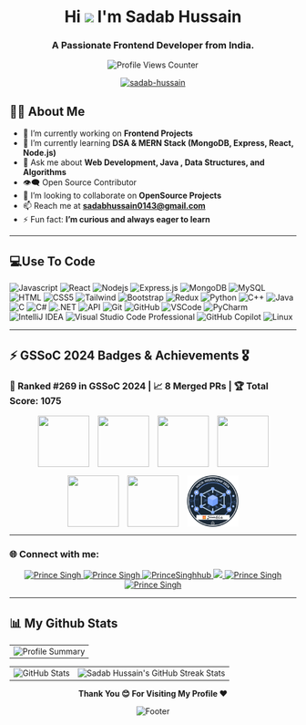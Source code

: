 <h1 align="center">Hi <img src="https://raw.githubusercontent.com/MartinHeinz/MartinHeinz/master/wave.gif" width="30px"> I'm <b>Sadab Hussain</b></h1>
<h3 align="center"> A Passionate Frontend Developer from India. </h3>

<p align="center"> 
  <img width="200px" src="https://komarev.com/ghpvc/?username=Sadab-Hussain&&style=for-the-badge" alt="Profile Views Counter" />
</p>

<p align="center">
  <a href="https://github.com/ryo-ma/github-profile-trophy">
    <img src="https://github-profile-trophy.vercel.app/?username=sadab-hussain&theme=onedark&margin-w=5&margin-h=5" alt="sadab-hussain" />
  </a>
</p>

## 🙋‍♂️ About Me
- 🔭 I’m currently working on **Frontend Projects**
- 🌱 I’m currently learning **DSA & MERN Stack (MongoDB, Express, React, Node.js)**
- 💬 Ask me about **Web Development, Java , Data Structures, and Algorithms**
- 👁‍🗨 Open Source Contributor
- 👯 I’m looking to collaborate on **OpenSource Projects**
- 📫 Reach me at **sadabhussain0143@gmail.com**
- ⚡ Fun fact: **I’m curious and always eager to learn**

---

## 💻Use To Code
![Javascript](https://img.shields.io/badge/Javascript-F0DB4F?style=for-the-badge&labelColor=black&logo=javascript&logoColor=F0DB4F)
![React](https://img.shields.io/badge/-React-61DBFB?style=for-the-badge&labelColor=black&logo=react&logoColor=61DBFB)
![Nodejs](https://img.shields.io/badge/Nodejs-3C873A?style=for-the-badge&labelColor=black&logo=node.js&logoColor=3C873A)
![Express.js](https://img.shields.io/badge/Express.js-000000?style=for-the-badge&logo=express&logoColor=white)
![MongoDB](https://img.shields.io/badge/MongoDB-4EA94B?style=for-the-badge&logo=mongodb&logoColor=white)
![MySQL](https://img.shields.io/badge/MySQL-lightgrey?logo=mysql&style=for-the-badge&logoColor=white&labelColor=blue)
![HTML](https://img.shields.io/badge/HTML5-E34F26?style=for-the-badge&logo=html5&logoColor=white)
![CSS5](https://img.shields.io/badge/CSS5-1572B6?style=for-the-badge&logo=css3&logoColor=white)
![Tailwind](https://img.shields.io/badge/Tailwind_CSS-092749?style=for-the-badge&logo=tailwindcss&logoColor=06B6D4&labelColor=000000)
![Bootstrap](https://img.shields.io/badge/Bootstrap-563D7C?style=for-the-badge&logo=bootstrap&logoColor=white)
![Redux](https://img.shields.io/badge/Redux-593D88?style=for-the-badge&logo=redux&logoColor=white)
![Python](https://img.shields.io/badge/Python-3776AB?style=for-the-badge&logo=python&logoColor=white)
![C++](https://img.shields.io/badge/C++-00599C?style=for-the-badge&logo=c%2B%2B&logoColor=white)
![Java](https://img.shields.io/badge/Java-007396?style=for-the-badge&logo=java&logoColor=white)
![C](https://img.shields.io/badge/C-00599C?style=for-the-badge&logo=c&logoColor=white)
![C#](https://img.shields.io/badge/C%23-239120?style=for-the-badge&logo=c-sharp&logoColor=white)
![.NET](https://img.shields.io/badge/.NET-512BD4?style=for-the-badge&logo=.net&logoColor=white)
![API](https://img.shields.io/badge/API-008000?style=for-the-badge)
![Git](https://img.shields.io/badge/Git-F05032?style=for-the-badge&logo=git&logoColor=white)
![GitHub](https://img.shields.io/badge/GitHub-181717?style=for-the-badge&logo=github&logoColor=white)
![VSCode](https://img.shields.io/badge/Visual_Studio-0078d7?style=for-the-badge&logo=visual%20studio&logoColor=white)
![PyCharm](https://img.shields.io/badge/PyCharm-000000?style=for-the-badge&logo=pycharm&logoColor=white)
![IntelliJ IDEA](https://img.shields.io/badge/IntelliJ_IDEA-000000?style=for-the-badge&logo=intellij-idea&logoColor=white)
![Visual Studio Code Professional](https://img.shields.io/badge/VS_Code_Professional-007ACC?style=for-the-badge&logo=visual-studio-code&logoColor=white)
![GitHub Copilot](https://img.shields.io/badge/GitHub_Copilot-000000?style=for-the-badge&logo=github&logoColor=white)
![Linux](https://img.shields.io/badge/Linux-FCC624?style=for-the-badge&logo=linux&logoColor=black)

---

<h2 align="left">⚡ GSSoC 2024 Badges & Achievements 🎖️ </h2>
<div align="center" style="max-width: 600px; margin: auto;">
  <h3 style="text-align: left; font-size: 16px;">
    🥳 Ranked #269 in GSSoC 2024 | 📈 8 Merged PRs | 🏆 Total Score: 1075
  </h3>
  <div style="display: flex; flex-wrap: wrap; justify-content: center; gap: 15px;">
    <img src="https://raw.githubusercontent.com/GSSoC24/Postman-Challenge/main/docs/assets/1.png" width="90px" height="90px" />
    <img src="https://raw.githubusercontent.com/GSSoC24/Postman-Challenge/main/docs/assets/2.png" width="90px" height="90px" />
    <img src="https://raw.githubusercontent.com/GSSoC24/Postman-Challenge/main/docs/assets/3.png" width="90px" height="90px" />
    <img src="https://raw.githubusercontent.com/GSSoC24/Postman-Challenge/main/docs/assets/4.png" width="90px" height="90px" />
    <img src="https://raw.githubusercontent.com/GSSoC24/Postman-Challenge/main/docs/assets/5.png" width="90px" height="90px" />
    <img src="https://raw.githubusercontent.com/GSSoC24/Postman-Challenge/main/docs/assets/Postman%20White.png" width="90px" height="90px" />
    <img src="https://github.com/neeru24/Connect_icons/blob/main/Hack-Web3Conf%202024%20Badge%20(2).png" width="90px" height="90px" />
  </div>
</div>

---

<h3 align="left">🌐 Connect with me:</h3>
<p align="center">  
    <a href="https://www.youtube.com/@CodeWithSH" target="_blank">
  <img src="https://img.shields.io/badge/YouTube-FF0000?style=for-the-badge&logo=youtube&logoColor=white" alt="Prince Singh" />
 </a> 
 <a href="https://www.linkedin.com/in/sadab-hussain-012a60269/" target="_blank">
  <img src="https://img.shields.io/badge/LinkedIn-0077B5?style=for-the-badge&logo=linkedin&logoColor=white" alt="Prince Singh"/>
 </a>
 <a href="https://github.com/Sadab-Hussain" target="_blank">
  <img src="https://img.shields.io/badge/GitHub-181717?style=for-the-badge&logo=github&logoColor=white" alt="PrinceSinghhub" />
 </a>
 <a href="https://x.com/_Sadab_Siddique" target="_blank">
  <img src="https://img.shields.io/badge/Twitter-1DA1F2?style=for-the-badge&logo=twitter&logoColor=white" />
 </a>
 <a href="https://www.instagram.com/_sadab_siddique_" target="_blank">
  <img src="https://img.shields.io/badge/Instagram-fe4164?style=for-the-badge&logo=instagram&logoColor=white" alt="Prince Singh" />
 </a> 
   <a href="mailto:sadabhussain0143@gmail.com" target="_blank">
  <img src="https://img.shields.io/badge/Email-D14836?style=for-the-badge&logo=gmail&logoColor=white" alt="Prince Singh" />
 </a> 
</p>

---

## 📊 My Github Stats
<table width="100%" align="center">
  <tr>
    <td>
      <img width="600em" src="http://github-profile-summary-cards.vercel.app/api/cards/profile-details?username=sadab-hussain&theme=radical" alt="Profile Summary" onerror="this.src='https://via.placeholder.com/600x300?text=Profile+Summary+Unavailable';">
    </td>
  </tr>
</table>

<table width="100%" align="center">
  <tr>
    <td align="center">
      <img src="https://github-readme-stats.vercel.app/api?username=sadab-hussain&show_icons=true&locale=en&theme=radical" alt="GitHub Stats" width="400em" onerror="this.src='https://via.placeholder.com/400x200?text=GitHub+Stats+Unavailable';">
    </td>
    <td align="center">
  <img 
    src="https://github-readme-streak-stats.herokuapp.com/?user=sadab-hussain&theme=radical" 
    alt="Sadab Hussain's GitHub Streak Stats" 
    width="420em" 
    onerror="this.src='https://via.placeholder.com/420x200?text=Streak+Stats+Unavailable';"
  />
    </td>
  </tr>
</table>

<p align="center"> 
  <b> Thank You 😊 For Visiting My Profile ❤️ </b>
</p>

<p align="center">
  <img src="https://capsule-render.vercel.app/api?type=waving&color=gradient&height=60&section=footer" alt="Footer"/>
</p>

